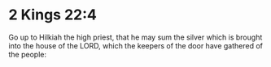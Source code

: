 # 2 Kings 22:4

Go up to Hilkiah the high priest, that he may sum the silver which is brought into the house of the LORD, which the keepers of the door have gathered of the people: